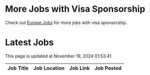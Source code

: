 # More Jobs with Visa Sponsorship

Check out [Europe Jobs](https://github.com/sureshparimi/europejobs#latest-jobs) for more jobs with visa sponsorship.

# Latest Jobs

This page is updated at November 19, 2024 01:53:41

| Job Title | Job Location | Job Link | Job Posted |
| --- | --- | --- | --- |
